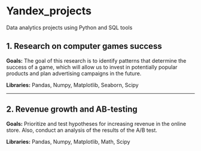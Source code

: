 # Yandex_projects
Data analytics projects using Python and SQL tools

## 1. Research on computer games success
**Goals:** The goal of this research is to identify patterns that determine the success of a game, which will allow us to invest in potentially popular products and plan advertising campaigns in the future.

**Libraries:** Pandas, Numpy, Matplotlib, Seaborn, Scipy

---------------------------------------------------------
## 2. Revenue growth and AB-testing
**Goals:** Prioritize and test hypotheses for increasing revenue in the online store. Also, conduct an analysis of the results of the A/B test.

**Libraries:** Pandas, Numpy, Matplotlib, Math, Scipy
